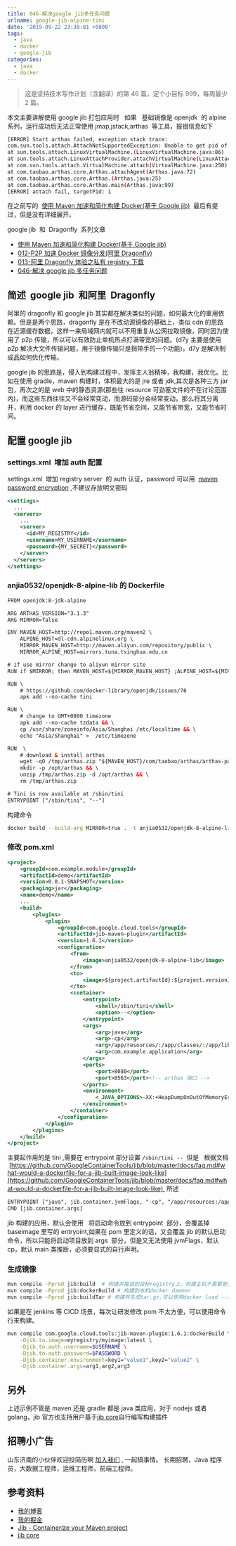 ```yaml
---
title: 046-解决google jib多任务问题
urlname: google-jib-alpine-tini
date: '2019-09-22 23:30:01 +0800'
tags:
  - java
  - docker
  - google-jib
categories:
  - java
  - docker
---
```


> 这是坚持技术写作计划（含翻译）的第 46 篇，定个小目标 999，每周最少 2 篇。

本文主要讲解使用 google jib 打包应用时   如果   基础镜像是 openjdk  的 alpine 系列，运行成功后无法正常使用 jmap,jstack,arthas  等工具，报错信息如下

```bash
[ERROR] Start arthas failed, exception stack trace:
com.sun.tools.attach.AttachNotSupportedException: Unable to get pid of LinuxThreads manager thread
at sun.tools.attach.LinuxVirtualMachine.(LinuxVirtualMachine.java:86)
at sun.tools.attach.LinuxAttachProvider.attachVirtualMachine(LinuxAttachProvider.java:78)
at com.sun.tools.attach.VirtualMachine.attach(VirtualMachine.java:250)
at com.taobao.arthas.core.Arthas.attachAgent(Arthas.java:72)
at com.taobao.arthas.core.Arthas.(Arthas.java:25)
at com.taobao.arthas.core.Arthas.main(Arthas.java:99)
[ERROR] attach fail, targetPid: 1
```

在之前写的  [使用 Maven 加速和简化构建 Docker(基于 Google jib)](https://juejin.im/post/5c60c021f265da2dd37bf85b)  最后有提过，但是没有详细展开。

google jib  和  Dragonfly  系列文章

- [使用 Maven 加速和简化构建 Docker(基于 Google jib)](https://juejin.im/post/5c60c021f265da2dd37bf85b)
- [012-P2P 加速 Docker 镜像分发(阿里 Dragonfly)](https://juejin.im/post/5c98a8e9f265da60e346fe04)
- [013-阿里 Dragonfly 体验之私有 registry 下载](https://juejin.im/post/5c9edf58f265da3094115623)
- [046-解决 google jib 多任务问题](http://juejin.im/post/5d889a2bf265da03c9273875)

<!-- more -->

## 简述  google jib  和阿里  Dragonfly

阿里的 dragonfly 和 google jib 其实都在解决类似的问题，如何最大化的重用依赖。但是是两个思路，dragonfly 是在不改动源镜像的基础上，类似 cdn 的思路在近源缓存数据，这样一来局域网内就可以不用重复从公网拉取镜像，同时因为使用了 p2p 传输，所以可以有效防止单机热点打满带宽的问题。(d7y 主要是使用 p2p 解决大文件传输问题，用于镜像传输只是捎带手的一个功能)，d7y 是解决制成品如何优化传输。

google jib 的思路是，侵入到构建过程中，发挥主人翁精神，我构建，我优化。比如在使用 gradle，maven 构建时，体积最大的是 jre 或者 jdk,其次是各种三方 jar 包，再次之的是 web 中的静态资源(那些往 resource 可劲塞文件的不在讨论范围内)，而这些东西往往又不会经常变动，而源码部分会经常变动，那么将其分离开，利用 docker 的 layer 进行缓存，既能节省空间，又能节省带宽，又能节省时间。

## 配置 google jib

### settings.xml  增加 auth 配置

settings.xml  增加 registry server  的 auth 认证，password 可以用  [maven password encryption](https://maven.apache.org/guides/mini/guide-encryption.html) ,不建议存放明文密码

```xml
<settings>
  ...
  <servers>
    ...
    <server>
      <id>MY_REGISTRY</id>
      <username>MY_USERNAME</username>
      <password>{MY_SECRET}</password>
    </server>
  </servers>
</settings>
```

### anjia0532/openjdk-8-alpine-lib 的 Dockerfile

```xml
FROM openjdk:8-jdk-alpine

ARG ARTHAS_VERSION="3.1.3"
ARG MIRROR=false

ENV MAVEN_HOST=http://repo1.maven.org/maven2 \
    ALPINE_HOST=dl-cdn.alpinelinux.org \
    MIRROR_MAVEN_HOST=http://maven.aliyun.com/repository/public \
    MIRROR_ALPINE_HOST=mirrors.tuna.tsinghua.edu.cn

# if use mirror change to aliyun mirror site
RUN if $MIRROR; then MAVEN_HOST=${MIRROR_MAVEN_HOST} ;ALPINE_HOST=${MIRROR_ALPINE_HOST} ; sed -i "s/dl-cdn.alpinelinux.org/${ALPINE_HOST}/g" /etc/apk/repositories ; fi

RUN \
    # https://github.com/docker-library/openjdk/issues/76
    apk add --no-cache tini

RUN \
    # change to GMT+0800 timezone
    apk add --no-cache tzdata && \
    cp /usr/share/zoneinfo/Asia/Shanghai /etc/localtime && \
    echo "Asia/Shanghai" >  /etc/timezone

RUN  \
    # download & install arthas
    wget -qO /tmp/arthas.zip "${MAVEN_HOST}/com/taobao/arthas/arthas-packaging/${ARTHAS_VERSION}/arthas-packaging-${ARTHAS_VERSION}-bin.zip" && \
    mkdir -p /opt/arthas && \
    unzip /tmp/arthas.zip -d /opt/arthas && \
    rm /tmp/arthas.zip

# Tini is now available at /sbin/tini
ENTRYPOINT ["/sbin/tini", "--"]
```

构建命令

```bash
docker build --build-arg MIRROR=true . -t anjia0532/openjdk-8-alpine-lib
```

### 修改 pom.xml

```xml
<project>
    <groupId>com.example.module</groupId>
    <artifactId>demo</artifactId>
    <version>0.0.1-SNAPSHOT</version>
    <packaging>jar</packaging>
    <name>demo</name>
    ...
    <build>
        <plugins>
            <plugin>
                <groupId>com.google.cloud.tools</groupId>
                <artifactId>jib-maven-plugin</artifactId>
                <version>1.6.1</version>
                <configuration>
                    <from>
                        <image>anjia0532/openjdk-8-alpine-lib</image>
                    </from>
                    <to>
                        <image>${project.artifactId}:${project.version}</image>
                    </to>
                    <container>
                        <entrypoint>
                            <shell>/sbin/tini</shell>
                            <option>--</option>
                        </entrypoint>
                        <args>
                            <arg>java</arg>
                            <arg>-cp</arg>
                            <arg>/app/resources/:/app/classes/:/app/libs/*</arg>
                            <arg>com.example.application</arg>
                        </args>
                        <ports>
                            <port>8080</port>
                            <port>8563</port><!-- arthas 端口 -->
                        </ports>
                        <environment>
                            <_JAVA_OPTIONS>-XX:+HeapDumpOnOutOfMemoryError -XX:HeapDumpPath=/var/log/</_JAVA_OPTIONS>
                        </environment>
                    </container>
                </configuration>
            </plugin>
        </plugins>
    </build>
</project>
```

主要起作用的是 tini ,需要在 entrypoint 部分设置 `/sbin/tini --`  但是   根据文档  [https://github.com/GoogleContainerTools/jib/blob/master/docs/faq.md#what-would-a-dockerfile-for-a-jib-built-image-look-like](https://github.com/GoogleContainerTools/jib/blob/master/docs/faq.md#what-would-a-dockerfile-for-a-jib-built-image-look-like)  所述

```xml
ENTRYPOINT ["java", jib.container.jvmFlags, "-cp", "/app/resources:/app/classes:/app/libs/*", jib.container.mainClass]
CMD [jib.container.args]
```

jib 构建的应用，默认会使用   将启动命令放到 entrypoint  部分，会覆盖掉 baseimage 里写的 entryoint,如果在 pom 里定义的话，又会覆盖 jib 的默认启动命令，所以只能将启动项目放到 args  部分，但是又无法使用 jvmFlags，默认 cp，默认 main 类推断，必须要显式的自行声明。

### 生成镜像

```bash
mvn compile -Pprod jib:build  # 构建并推送到目标registry上，构建主机不需要安装docker
mvn compile -Pprod jib:dockerBuild # 构建到本机docker daemon
mvn compile -Pprod jib:buildTar # 构建并生成tar.gz,可以使用docker load --input target/jib-image.tar 导入
```

如果是在 jenkins 等 CICD 场景，每次让研发修改 pom 不太方便，可以使用命令行来构建。

```bash
mvn compile com.google.cloud.tools:jib-maven-plugin:1.6.1:dockerBuild \
    -Djib.to.image=myregistry/myimage:latest \
    -Djib.to.auth.username=$USERNAME \
    -Djib.to.auth.password=$PASSWORD \
    -Djib.container.environment=key1="value1",key2="value2" \
    -Djib.container.args=arg1,arg2,arg3
```

## 另外

上述示例不管是 maven 还是 gradle 都是 java 类应用，对于 nodejs 或者 golang，jib 官方也支持用户基于[jib core](https://github.com/GoogleContainerTools/jib/tree/master/jib-core)自行编写构建插件

## 招聘小广告

山东济南的小伙伴欢迎投简历啊 [加入我们](https://www.shunnengnet.com/index.php/Home/Contact/join.html) , 一起搞事情。
长期招聘，Java 程序员，大数据工程师，运维工程师，前端工程师。

## 参考资料

- [我的博客](https://anjia0532.github.io/2019/09/22/google-jib-alpine-tini/)
- [我的掘金](http://juejin.im/post/5d889a2bf265da03c9273875)
- [Jib - Containerize your Maven project](https://github.com/GoogleContainerTools/jib/tree/master/jib-maven-plugin)
- [jib core](https://github.com/GoogleContainerTools/jib/tree/master/jib-core)
